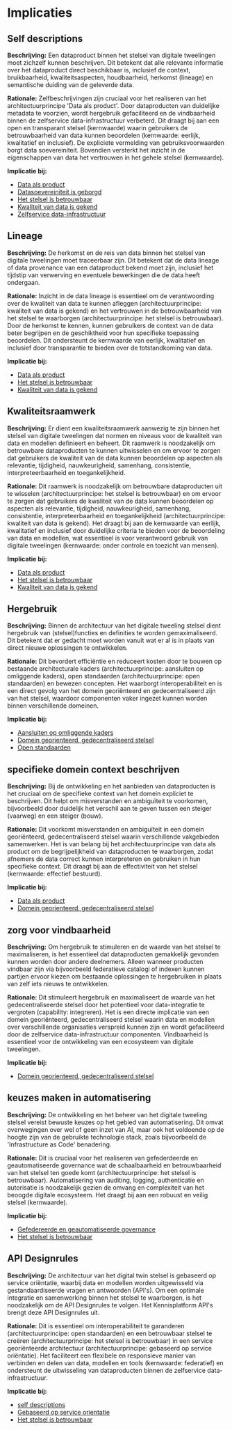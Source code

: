 # Implicaties

## Self descriptions

__Beschrijving:__
Een dataproduct binnen het stelsel van digitale tweelingen moet zichzelf kunnen beschrijven. Dit betekent dat alle relevante informatie over het dataproduct direct beschikbaar is, inclusief de context, bruikbaarheid, kwaliteitsaspecten, houdbaarheid, herkomst (lineage) en semantische duiding van de geleverde data. 

__Rationale:__
Zelfbeschrijvingen zijn cruciaal voor het realiseren van het architectuurprincipe 'Data als product'. Door dataproducten van duidelijke metadata te voorzien, wordt hergebruik gefaciliteerd en de vindbaarheid binnen de zelfservice data-infrastructuur verbeterd. Dit draagt bij aan een open en transparant stelsel (kernwaarde) waarin gebruikers de betrouwbaarheid van data kunnen beoordelen (kernwaarde: eerlijk, kwalitatief en inclusief). De expliciete vermelding van gebruiksvoorwaarden borgt data soevereiniteit. Bovendien versterkt het inzicht in de eigenschappen van data het vertrouwen in het gehele stelsel (kernwaarde).

__Implicatie bij:__
- [Data als product](#data-als-product)
- [Datasoevereiniteit is geborgd](#data-soevereiniteit-is-geborgd)
- [Het stelsel is betrouwbaar](#het-stelsel-is-betrouwbaar)
- [Kwaliteit van data is gekend](./../respec/H3-architectuurprincipes.md#kwaliteit-van-data-is-gekend)
- [Zelfservice data-infrastructuur](./../respec/H3-architectuurprincipes.md#zelfservice-data-infrastructuur)


## Lineage

__Beschrijving:__
De herkomst en de reis van data binnen het stelsel van digitale tweelingen moet traceerbaar zijn. Dit betekent dat de data lineage of data provenance van een dataproduct bekend moet zijn, inclusief het tijdstip van verwerving en eventuele bewerkingen die de data heeft ondergaan. 

__Rationale:__
 Inzicht in de data lineage is essentieel om de verantwoording over de kwaliteit van data te kunnen afleggen (architectuurprincipe: kwaliteit van data is gekend) en het vertrouwen in de betrouwbaarheid van het stelsel te waarborgen (architectuurprincipe: het stelsel is betrouwbaar). Door de herkomst te kennen, kunnen gebruikers de context van de data beter begrijpen en de geschiktheid voor hun specifieke toepassing beoordelen. Dit ondersteunt de kernwaarde van eerlijk, kwalitatief en inclusief door transparantie te bieden over de totstandkoming van data.

__Implicatie bij:__
- [Data als product](#data-als-product)
- [Het stelsel is betrouwbaar](#het-stelsel-is-betrouwbaar)
- [Kwaliteit van data is gekend](./../respec/H3-architectuurprincipes.md#kwaliteit-van-data-is-gekend)

## Kwaliteitsraamwerk

__Beschrijving:__
Er dient een kwaliteitsraamwerk aanwezig te zijn binnen het stelsel van digitale tweelingen dat normen en niveaus voor de kwaliteit van data en modellen definieert en beheert. Dit raamwerk is noodzakelijk om betrouwbare dataproducten te kunnen uitwisselen en om ervoor te zorgen dat gebruikers de kwaliteit van de data kunnen beoordelen op aspecten als relevantie, tijdigheid, nauwkeurigheid, samenhang, consistentie, interpreteerbaarheid en toegankelijkheid. 

__Rationale:__
Dit raamwerk is noodzakelijk om betrouwbare dataproducten uit te wisselen (architectuurprincipe: het stelsel is betrouwbaar) en om ervoor te zorgen dat gebruikers de kwaliteit van de data kunnen beoordelen op aspecten als relevantie, tijdigheid, nauwkeurigheid, samenhang, consistentie, interpreteerbaarheid en toegankelijkheid (architectuurprincipe: kwaliteit van data is gekend). Het draagt bij aan de kernwaarde van eerlijk, kwalitatief en inclusief door duidelijke criteria te bieden voor de beoordeling van data en modellen, wat essentieel is voor verantwoord gebruik van digitale tweelingen (kernwaarde: onder controle en toezicht van mensen).

__Implicatie bij:__
- [Data als product](#data-als-product)
- [Het stelsel is betrouwbaar](#het-stelsel-is-betrouwbaar)
- [Kwaliteit van data is gekend](./../respec/H3-architectuurprincipes.md#kwaliteit-van-data-is-gekend)

## Hergebruik

__Beschrijving:__
Binnen de architectuur van het digitale tweeling stelsel dient hergebruik van (stelsel)functies en definities te worden gemaximaliseerd. Dit betekent dat er gedacht moet worden vanuit wat er al is in plaats van direct nieuwe oplossingen te ontwikkelen. 

__Rationale:__
Dit bevordert efficiëntie en reduceert kosten door te bouwen op bestaande architecturale kaders (architectuurprincipe: aansluiten op omliggende kaders), open standaarden (architectuurprincipe: open standaarden) en bewezen concepten. Het waarborgt interoperabiliteit en is een direct gevolg van het domein georiënteerd en gedecentraliseerd zijn van het stelsel, waardoor componenten vaker ingezet kunnen worden binnen verschillende domeinen.

__Implicatie bij:__
- [Aansluiten op omliggende kaders](#aansluiten-op-omliggende-kaders)
- [Domein georienteerd, gedecentraliseerd stelsel](#domein-georiënteerd-gedecentraliseerd-stelsel)
- [Open standaarden](#open-standaarden)

## specifieke domein context beschrijven

__Beschrijving:__
Bij de ontwikkeling en het aanbieden van dataproducten is het cruciaal om de specifieke context van het domein expliciet te beschrijven. Dit helpt om misverstanden en ambiguïteit te voorkomen, bijvoorbeeld door duidelijk het verschil aan te geven tussen een steiger (vaarweg) en een steiger (bouw).

__Rationale:__
Dit voorkomt misverstanden en ambiguïteit in een domein georiënteerd, gedecentraliseerd stelsel waarin verschillende vakgebieden samenwerken. Het is van belang bij het architectuurprincipe van data als product om de begrijpelijkheid van dataproducten te waarborgen, zodat afnemers de data correct kunnen interpreteren en gebruiken in hun specifieke context. Dit draagt bij aan de effectiviteit van het stelsel (kernwaarde: effectief bestuurd).

__Implicatie bij:__
- [Data als product](#data-als-product)
- [Domein georienteerd, gedecentraliseerd stelsel](#domein-georiënteerd-gedecentraliseerd-stelsel)

## zorg voor vindbaarheid

__Beschrijving:__
Om hergebruik te stimuleren en de waarde van het stelsel te maximaliseren, is het essentieel dat dataproducten gemakkelijk gevonden kunnen worden door andere deelnemers. Alleen wanneer producten vindbaar zijn via bijvoorbeeld federatieve catalogi of indexen kunnen partijen ervoor kiezen om bestaande oplossingen te hergebruiken in plaats van zelf iets nieuws te ontwikkelen. 

__Rationale:__
Dit stimuleert hergebruik en maximaliseert de waarde van het gedecentraliseerde stelsel door het potentieel voor data-integratie te vergroten (capability: integreren). Het is een directe implicatie van een domein georiënteerd, gedecentraliseerd stelsel waarin data en modellen over verschillende organisaties verspreid kunnen zijn en wordt gefaciliteerd door de zelfservice data-infrastructuur componenten. Vindbaarheid is essentieel voor de ontwikkeling van een ecosysteem van digitale tweelingen.

__Implicatie bij:__
- [Domein georienteerd, gedecentraliseerd stelsel](#domein-georiënteerd-gedecentraliseerd-stelsel)


## keuzes maken in automatisering

__Beschrijving:__
De ontwikkeling en het beheer van het digitale tweeling stelsel vereist bewuste keuzes op het gebied van automatisering. Dit omvat overwegingen over wel of geen inzet van AI, maar ook het voldoende op de hoogte zijn van de gebruikte technologie stack, zoals bijvoorbeeld de 'Infrastructure as Code' benadering. 

__Rationale:__
Dit is cruciaal voor het realiseren van gefederdeerde en geautomatiseerde governance wat de schaalbaarheid en betrouwbaarheid van het stelsel ten goede komt (architectuurprincipe: het stelsel is betrouwbaar). Automatisering van auditing, logging, authenticatie en autorisatie is noodzakelijk gezien de omvang en complexiteit van het beoogde digitale ecosysteem. Het draagt bij aan een robuust en veilig stelsel (kernwaarde).

__Implicatie bij:__
- [Gefedereerde en geautomatiseerde governance](#gefedereerde-en-geautomatiseerde-governance)
- [Het stelsel is betrouwbaar](#het-stelsel-is-betrouwbaar)

## API Designrules

__Beschrijving:__
De architectuur van het digital twin stelsel is gebaseerd op service oriëntatie, waarbij data en modellen worden uitgewisseld via gestandaardiseerde vragen en antwoorden (API's). Om een optimale integratie en samenwerking binnen het stelsel te waarborgen, is het noodzakelijk om de API Designrules te volgen.  Het Kennisplatform API's brengt deze API Designrules uit.

__Rationale:__
Dit is essentieel om interoperabiliteit te garanderen (architectuurprincipe: open standaarden) en een betrouwbaar stelsel te creëren (architectuurprincipe: het stelsel is betrouwbaar) in een service georiënteerde architectuur (architectuurprincipe: gebaseerd op service oriëntatie). Het faciliteert een flexibele en responsieve manier van verbinden en delen van data, modellen en tools (kernwaarde: federatief) en ondersteunt de uitwisseling van dataproducten binnen de zelfservice data-infrastructuur.

__Implicatie bij:__
- [self descriptions](#self-descriptions)
- [Gebaseerd op service orientatie](#gebaseerd-op-service-oriëntatie)
- [Het stelsel is betrouwbaar](#het-stelsel-is-betrouwbaar)
